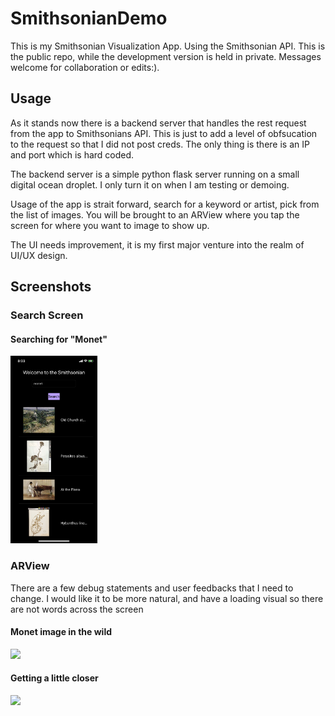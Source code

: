 # SmithsonianDemo
This is my Smithsonian Visualization App. Using the Smithsonian API. This is the public repo, while the development version is held in private. Messages welcome for collaboration or edits:).

## Usage
As it stands now there is a backend server that handles the rest request from the app to Smithsonians API. This is just to add a level of obfsucation to the request so that I did not post creds. The only thing is there is an IP and port which is hard coded. 

The backend server is a simple python flask server running on a small digital ocean droplet. I only turn it on when I am testing or demoing.

Usage of the app is strait forward, search for a keyword or artist, pick from the list of images. You will be brought to an ARView where you tap the screen for where you want to image to show up. 

The UI needs improvement, it is my first major venture into the realm of UI/UX design. 

## Screenshots

### Search Screen
#### Searching for "Monet"
<img src="https://github.com/DackJempsey/SmithsonianDemo/blob/master/SmithsonianDemoImages/IMG_4263.PNG" height="300">

### ARView

There are a few debug statements and user feedbacks that I need to change. I would like it to be more natural, and have a loading visual so there are not words across the screen

#### Monet image in the wild
<img src="https://github.com/DackJempsey/SmithsonianDemo/blob/master/SmithsonianDemoImages/IMG_4260.PNG" height="300">

#### Getting a little closer 
<img src="https://github.com/DackJempsey/SmithsonianDemo/blob/master/SmithsonianDemoImages/IMG_4262.PNG" height="300">




